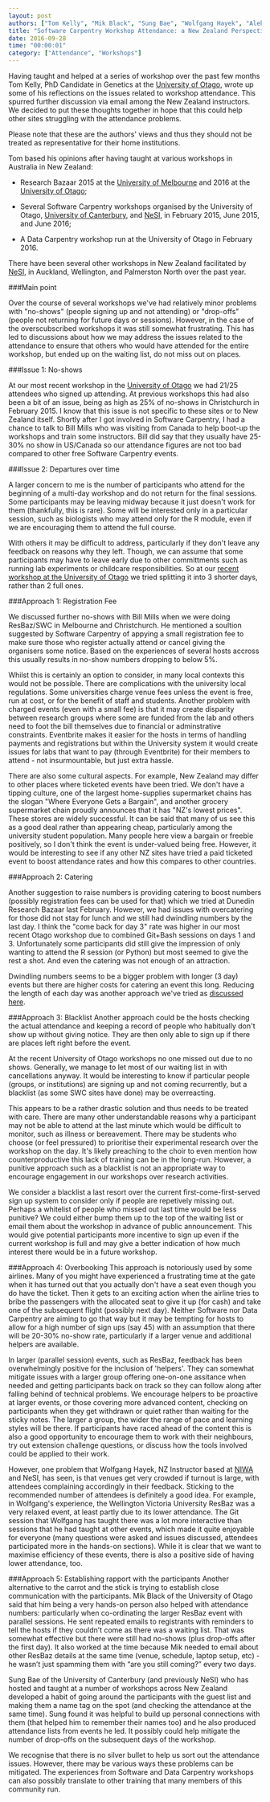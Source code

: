 ```yaml
---
layout: post
authors: ["Tom Kelly", "Mik Black", "Sung Bae", "Wolfgang Hayek", "Aleksandra Pawlik"]
title: "Software Carpentry Workshop Attendance: a New Zealand Perspective"
date: 2016-09-28
time: "00:00:01"
category: ["Attendance", "Workshops"]
---
```


Having taught and helped at a series of workshop over the past few months Tom Kelly, PhD Candidate in Genetics at the [University of Otago](http://www.otago.ac.nz/), wrote up some of his reflections on the issues related to workshop attendance. This spurred further discussion via email among the New Zealand instructors. We decided to put these thoughts together in hope that this could help other sites struggling with the attendance problems.  

Please note that these are the authors' views and thus they should not be treated as representative for their home institutions.

Tom based his opinions after having  taught at various workshops in Australia in New Zealand: <br/>

* Research Bazaar 2015 at the [University of Melbourne](http://unimelb.edu.au) and 2016 at the [University of Otago](http://www.otago.ac.nz/);

* Several Software Carpentry workshops organised by the University of Otago, [University of Canterbury](http://www.canterbury.ac.nz/), and [NeSI](https://www.nesi.org.nz/), in February 2015, June 2015, and June 2016;

* A Data Carpentry workshop run at the University of Otago in February 2016.

There have been several other workshops in New Zealand facilitated by [NeSI](https://www.nesi.org.nz/), in Auckland, Wellington, and Palmerston North over the past year. 


###Main point

Over the course of several workshops we've had relatively minor problems with "no-shows" (people signing up and not attending) or "drop-offs" (people not returning for future days or sessions). However, in the case of the overscubscribed workshops it was still somewhat frustrating. This has led to discussions about how we may address the issues related to the attendance to ensure that others who would have attended for the entire workshop, but ended up on the waiting list, do not miss out on places.


###Issue 1: No-shows

At our most recent workshop in the [University of Otago](https://mikblack.github.io/2016-06-29-Otago/) we had 21/25 attendees who signed up attending. At previous workshops this had also been a bit of an issue, being as high as 25% of no-shows in Christchurch in February 2015. I know that this issue is not specific to these sites or to New Zealand itself. Shortly after I got involved in Software Carpentry, I had a chance to  talk to Bill Mills who was visiting from Canada to help boot-up the workshops and train some instructors. Bill did say that they usually have 25-30% no show in US/Canada so our attendance figures are not too bad compared to other free Software Carpentry events.

###Issue 2: Departures over time

A larger concern to me is the number of participants who attend for the beginning of a multi-day workshop and do not return for the final sessions. Some participants may be leaving midway because it just doesn't work for them (thankfully, this is rare). Some will be interested only in a particular session, such as biologists who may attend only for the R module, even if we are encouraging them to attend the full course.

 With others it may be difficult to address, particularly if they don't leave any feedback on reasons why they left. Though, we can assume that some participants may have to leave early due to other committments such as running lab experiments or childcare responsibilities. So at our [recent workshop at the University of Otago](http://software-carpentry.org/blog/2016/07/otago-workshop.html) we tried splitting it into 3 shorter days, rather than 2 full ones.


###Approach 1: Registration Fee

We discussed further no-shows with Bill Mills when we were doing ResBaz/SWC in Melbourne and Christchurch. He mentioned a soultion suggested by Software Carpentry of appying a small registration fee to make sure those who register actually attend or cancel giving the organisers some notice. Based on the experiences of several hosts accross  this usually results in no-show numbers dropping to below 5%.

Whilst this is certainly an option to consider, in many local contexts this would not be possible. There are complications with the university local regulations. Some universities charge venue fees unless the event is free, run at cost, or for the benefit of staff and students. Another problem with charged events (even with a small fee) is that it may create disparity between research groups where some are funded from the lab and others need to foot the bill themselves due to financial or adminstrative constraints. Eventbrite makes it easier for the hosts in terms of handling payments and registrations but within the University system it would create issues for labs that want to pay (through Eventbrite) for their members to attend - not insurmountable, but just extra hassle.

There are also some cultural aspects. For example, New Zealand may differ to other places where ticketed events have been tried. We don't have a tipping culture, one of the largest home-supplies supermarket chains has the slogan "Where Everyone Gets a Bargain", and another grocery supermarket chain proudly announces that it has "NZ's lowest prices". These stores are widely successful. It can be said that many of us see this as a good deal rather than appearing cheap, particularly among the university student population. Many people here view a bargain or freebie positively, so I don't think the event is under-valued being free. However, it would be interesting to see if any other NZ sites have tried a paid ticketed event to boost attendance rates and how this compares to other countries.

###Approach 2: Catering

Another suggestion to raise numbers is providing catering to boost numbers (possibly registration fees can be used for that) which we tried at Dunedin Research Bazaar last February. However, we had issues with overcatering for those did not stay for lunch and we still had dwindling numbers by the last day. I think the "come back for day 3" rate was higher in our most recent Otago workshop due to combined Git+Bash sessions on days 1 and 3. Unfortunately some participants did still give the impression of only wanting to attend the R session (or Python) but most seemed to give the rest a shot. And even the catering was not enough of an attraction.

Dwindling numbers seems to be a bigger problem with longer (3 day) events but there are higher costs for catering an event this long. Reducing the length of each day was another approach we've tried as [discussed here](http://software-carpentry.org/blog/2016/07/otago-workshop.html).


###Approach 3: Blacklist
Another approach could be the hosts checking the actual attendance and keeping a record of people who habitually don't show up without giving notice. They are then only able to sign up if there are places left right before the event. 

At the recent University of Otago workshops no one missed out due to no shows. Generally, we manage to let most of our waiting list in with cancellations anyway. It would be interesting to know if particular people (groups, or institutions) are signing up and not coming recurrently, but a blacklist (as some SWC sites have done) may be overreacting.

This appears to be a rather drastic solution and thus needs to be treated with care. There are many other understandable reasons why a participant may not be able to attend at the last minute which would be difficult to monitor, such as illness or bereavement. There may be students who choose (or feel pressured) to prioritise their experimental research over the workshop on the day. It's likely preaching to the choir to even mention how counterproductive this lack of training can be in the long-run. However, a punitive approach such as a blacklist is not an appropriate way to encourage engagement in our workshops over research activities. 

We consider a blacklist a last resort over the current first-come-first-served sign up system to consider only if people are repetively missing out. Perhaps a whitelist of people who missed out last time  would be less punitive? We could either bump them up to the top of the waiting list or email them about the workshop in advance of public announcement. This would give potential participants more incentive to sign up even if the current workshop is full and may give a better indication of how much interest there would be in a future workshop.

###Approach 4: Overbooking
This approach is notoriously used by some airlines. Many of you might have experienced a frustrating time at the gate when it has turned out that you actually don't have a seat even though you do have the ticket. Then it gets to an exciting action when the airline tries to bribe the passengers with the allocated seat to give it up (for cash) and take one of the subsequent flight (possibly next day). Neither Software nor Data Carpentry are aiming to go that way but it may be tempting for hosts to allow for a high number of sign ups (say 45) with an assumption that there will be 20-30% no-show rate, particularly if a larger venue and additional helpers are available.

In larger (parallel session) events, such as ResBaz, feedback has been overwhelmingly positive for the inclusion of 'helpers'. They can somewhat mitigate issues with a larger group offering one-on-one assitance when needed and getting participants back on track so they can follow along after falling behind of technical problems. We encourage helpers to be proactive at larger events, or those covering more advanced content, checking on participants when they get withdrawn or quiet rather than waiting for the sticky notes. The larger a group, the wider the range of pace and learning styles will be there. If participants have raced ahead of the content this is also a good opportunity to encourage them to work with their neighbours, try out extension challenge questions, or discuss how the tools involved could be applied to their work.   

However, one problem that Wolfgang Hayek, NZ Instructor based at [NIWA](https://www.niwa.co.nz/) and NeSI, has seen, is that venues get very crowded if turnout is large, with attendees complaining accordingly in their feedback. Sticking to the recommended number of attendees is definitely a good idea. For example, in Wolfgang's experience, the Wellington Victoria University ResBaz was a very relaxed event, at least partly due to its lower attendance. The Git session that Wolfgang has taught there was a lot more interactive than sessions that he had taught at other events, which made it quite enjoyable for everyone (many questions were asked and issues discussed, attendees participated more in the hands-on sections). While it is clear that we want to maximise efficiency of these events, there is also a positive side of having lower attendance, too.

###Approach 5: Establishing rapport with the participants
Another alternative to the carrot and the stick is trying to establish close communication with the participants. Mik Black of the University of Otago said that him being a very hands-on person also helped with attendance numbers: particularly when co-ordinating the larger ResBaz event with parallel sessions. He sent repeated emails to registrants with reminders to tell the hosts if they couldn’t come as there was a waiting list. That was somewhat effective but there were still had no-shows (plus drop-offs after the first day). It also worked at the time because Mik needed to email about other ResBaz details at the same time (venue, schedule, laptop setup, etc) - he wasn’t just spamming them with “are you still coming?” every two days.

Sung Bae of the University of Canterbury (and previously NeSI) who has hosted and taught at a number of workshops across New Zealand developed a habit of going around the participants with the guest list and making them a name tag on the spot (and checking the attendance at the same time). Sung found it was helpful to build up personal connections with them (that helped him to remember their names too) and he also produced attendance lists from events he led. It possibly could help mitigate the number of drop-offs on the subsequent days of the workshop.

We recognise that there is no silver bullet to help us sort out the attendance issues. However, there may be various ways these problems can be mitigated. The experiences from Software and Data Carpentry workshops can also possibly translate to other training that many members of this community run.
